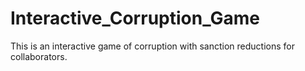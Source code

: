 # Interactive_Corruption_Game
This is an interactive game of corruption with sanction reductions for collaborators.
